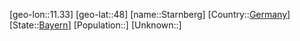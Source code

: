 ﻿---
location: [48,11.33]
type: City
tags:
- geo/City


SpocWebEntityId: 34524
isDeleted: false
confidential: public

---
[geo-lon::11.33]
[geo-lat::48]
[name::Starnberg]
[Country::[Germany](geo/Continent/Europe/Germany.md)]
[State::[Bayern](geo/Continent/Europe/Germany/Bayern.md)]
[Population::]
[Unknown::]

